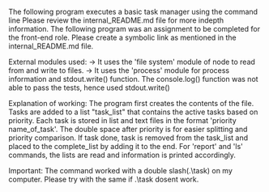 The following program executes a basic task manager using the command line
Please review the internal_README.md file for more indepth information.
The following program was an assignment to be completed for the front-end role.
Please create a symbolic link as mentioned in the internal_README.md file.

External modules used:
-> It uses the 'file system' module of node to read from and write to files.
-> It uses the 'process' module for process information and stdout.write() function.
    The console.log() function was not able to pass the tests, hence used stdout.write()

Explanation of working:
The program first creates the contents of the file. Tasks are added to a list "task_list" that contains
the active tasks based on priority. Each task is stored in list and text files in the format
'priority  name_of_task'. The double space after priority is for easier splitting and priority comparison.
If task done, task is removed from the task_list and placed to the complete_list by adding it to the end.
For 'report' and 'ls' commands, the lists are read and information is printed accordingly.

Important:
The command worked with a double slash(.\\task) on my computer. Please try with the same if .\task dosent work.
